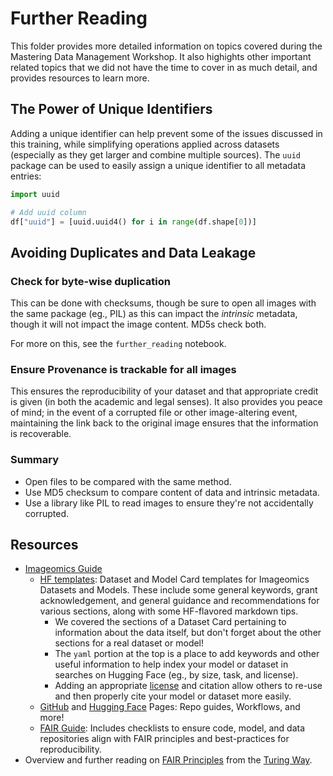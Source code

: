 # Further Reading

This folder provides more detailed information on topics covered during the Mastering Data Management Workshop. It also highights other important related topics that we did not have the time to cover in as much detail, and provides resources to learn more.

## The Power of Unique Identifiers

Adding a unique identifier can help prevent some of the issues discussed in this training, while simplifying operations applied across datasets (especially as they get larger and combine multiple sources). The `uuid` package can be used to easily assign a unique identifier to all metadata entries:
```python
import uuid

# Add uuid column
df["uuid"] = [uuid.uuid4() for i in range(df.shape[0])]
```

## Avoiding Duplicates and Data Leakage

### Check for byte-wise duplication

This can be done with checksums, though be sure to open all images with the same package (eg., PIL) as this can impact the _intrinsic_ metadata, though it will not impact the image content. MD5s check both.

For more on this, see the `further_reading` notebook.

### Ensure Provenance is trackable for all images

This ensures the reproducibility of your dataset and that appropriate credit is given (in both the academic and legal senses). It also provides you peace of mind; in the event of a corrupted file or other image-altering event, maintaining the link back to the original image ensures that the information is recoverable. 

### Summary
- Open files to be compared with the same method.
- Use MD5 checksum to compare content of data and intrinsic metadata.
- Use a library like PIL to read images to ensure they're not accidentally corrupted.


## Resources
- [Imageomics Guide](https://imageomics.github.io/Imageomics-guide/)
    - [HF templates](https://imageomics.github.io/Imageomics-guide/wiki-guide/About-Templates/): Dataset and Model Card templates for Imageomics Datasets and Models. These include some general keywords, grant acknowledgement, and general guidance and recommendations for various sections, along with some HF-flavored markdown tips.
        - We covered the sections of a Dataset Card pertaining to information about the data itself, but don't forget about the other sections for a real dataset or model!
        - The `yaml` portion at the top is a place to add keywords and other useful information to help index your model or dataset in searches on Hugging Face (eg., by size, task, and license).
        - Adding an appropriate [license](https://imageomics.github.io/Imageomics-guide/wiki-guide/GitHub-Repo-Guide/#license) and citation allow others to re-use and then properly cite your model or dataset more easily.
    - [GitHub](https://imageomics.github.io/Imageomics-guide/wiki-guide/GitHub-Repo-Guide/) and [Hugging Face](https://imageomics.github.io/Imageomics-guide/wiki-guide/Hugging-Face-Repo-Guide/) Pages: Repo guides, Workflows, and more!
    - [FAIR Guide](https://imageomics.github.io/Imageomics-guide/wiki-guide/FAIR-Guide/): Includes checklists to ensure code, model, and data repositories align with FAIR principles and best-practices for reproducibility.
- Overview and further reading on [FAIR Principles](https://book.the-turing-way.org/reproducible-research/rdm/rdm-fair) from the [Turing Way](https://book.the-turing-way.org/).
